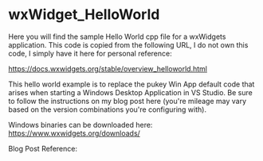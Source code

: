 # wxWidget_HelloWorld

Here you will find the sample Hello World cpp file for a wxWidgets application. This code is copied from the following URL, I do not own this code, I simply have it here for personal reference:

https://docs.wxwidgets.org/stable/overview_helloworld.html

This hello world example is to replace the pukey Win App default code that arises when starting a Windows Desktop Application in VS Studio. Be sure to follow the instructions on my blog post here (you're mileage may vary based on the version combinations you're configuring with).

Windows binaries can be downloaded here:
https://www.wxwidgets.org/downloads/

Blog Post Reference:
<link>
